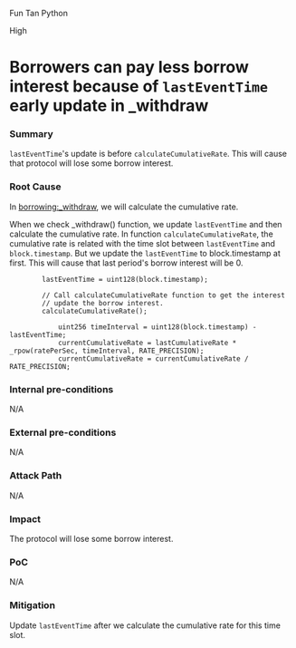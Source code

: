 Fun Tan Python

High

# Borrowers can pay less borrow interest because of `lastEventTime` early update in _withdraw

### Summary

`lastEventTime`'s update is before `calculateCumulativeRate`. This will cause that protocol will lose some borrow interest.

### Root Cause

In [borrowing:_withdraw](https://github.com/sherlock-audit/2024-11-autonomint/blob/main/Blockchain/Blockchian/contracts/Core_logic/borrowing.sol#L701-L704), we will calculate the cumulative rate.

When we check _withdraw() function, we update `lastEventTime` and then calculate the cumulative rate. In function `calculateCumulativeRate`, the cumulative rate is related with the time slot between `lastEventTime` and `block.timestamp`. But we update the `lastEventTime` to block.timestamp at first. This will cause that last period's borrow interest will be 0.

```solidity
        lastEventTime = uint128(block.timestamp);

        // Call calculateCumulativeRate function to get the interest
        // update the borrow interest.
        calculateCumulativeRate();
```
```solidity
            uint256 timeInterval = uint128(block.timestamp) - lastEventTime;
            currentCumulativeRate = lastCumulativeRate * _rpow(ratePerSec, timeInterval, RATE_PRECISION);
            currentCumulativeRate = currentCumulativeRate / RATE_PRECISION;
```


### Internal pre-conditions

N/A

### External pre-conditions

N/A

### Attack Path

N/A

### Impact

The protocol will lose some borrow interest.

### PoC

N/A

### Mitigation

Update `lastEventTime` after we calculate the cumulative rate for this time slot.